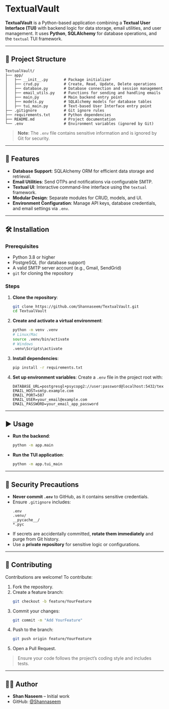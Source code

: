 # TextualVault

**TextualVault** is a Python-based application combining a **Textual User Interface (TUI)** with backend logic for data storage, email utilities, and user management. It uses **Python**, **SQLAlchemy** for database operations, and the `textual` TUI framework.

---

## 📂 Project Structure

```plaintext
TextualVault/
├── app/
│   ├── __init__.py       # Package initializer
│   ├── crud.py           # Create, Read, Update, Delete operations
│   ├── database.py       # Database connection and session management
│   ├── email_utils.py    # Functions for sending and handling emails
│   ├── main.py           # Main backend entry point
│   ├── models.py         # SQLAlchemy models for database tables
│   ├── tui_main.py       # Text-based User Interface entry point
├── .gitignore            # Git ignore rules
├── requirements.txt      # Python dependencies
├── README.md             # Project documentation
└── .env                  # Environment variables (ignored by Git)
```

> **Note**: The `.env` file contains sensitive information and is ignored by Git for security.

---

## 🚀 Features

- **Database Support**: SQLAlchemy ORM for efficient data storage and retrieval.
- **Email Utilities**: Send OTPs and notifications via configurable SMTP.
- **Textual UI**: Interactive command-line interface using the `textual` framework.
- **Modular Design**: Separate modules for CRUD, models, and UI.
- **Environment Configuration**: Manage API keys, database credentials, and email settings via `.env`.

---

## 🛠 Installation

### Prerequisites

- Python 3.8 or higher
- PostgreSQL (for database support)
- A valid SMTP server account (e.g., Gmail, SendGrid)
- `git` for cloning the repository

### Steps

1. **Clone the repository**:

   ```bash
   git clone https://github.com/Shannaseem/TextualVault.git
   cd TextualVault
   ```

2. **Create and activate a virtual environment**:

   ```bash
   python -m venv .venv
   # Linux/Mac
   source .venv/bin/activate
   # Windows
   .venv\Scripts\activate
   ```

3. **Install dependencies**:

   ```bash
   pip install -r requirements.txt
   ```

4. **Set up environment variables**:
   Create a `.env` file in the project root with:
   ```env
   DATABASE_URL=postgresql+psycopg2://user:password@localhost:5432/textualvault
   EMAIL_HOST=smtp.example.com
   EMAIL_PORT=587
   EMAIL_USER=your_email@example.com
   EMAIL_PASSWORD=your_email_app_password
   ```

---

## ▶ Usage

- **Run the backend**:

  ```bash
  python -m app.main
  ```

- **Run the TUI application**:
  ```bash
  python -m app.tui_main
  ```

---

## 🔐 Security Precautions

- **Never commit `.env`** to GitHub, as it contains sensitive credentials.
- Ensure `.gitignore` includes:
  ```plaintext
  .env
  .venv/
  __pycache__/
  *.pyc
  ```
- If secrets are accidentally committed, **rotate them immediately** and purge from Git history.
- Use a **private repository** for sensitive logic or configurations.

---

## 🤝 Contributing

Contributions are welcome! To contribute:

1. Fork the repository.
2. Create a feature branch:
   ```bash
   git checkout -b feature/YourFeature
   ```
3. Commit your changes:
   ```bash
   git commit -m "Add YourFeature"
   ```
4. Push to the branch:
   ```bash
   git push origin feature/YourFeature
   ```
5. Open a Pull Request.

> Ensure your code follows the project’s coding style and includes tests.

---

## 👨‍💻 Author

- **Shan Naseem** – Initial work
- GitHub: [@Shannaseem](https://github.com/Shannaseem)
